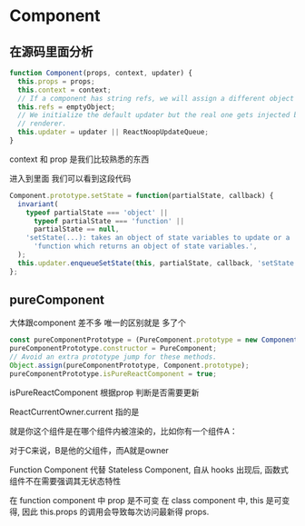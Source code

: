 # Component

## 在源码里面分析

```js
function Component(props, context, updater) {
  this.props = props;
  this.context = context;
  // If a component has string refs, we will assign a different object later.
  this.refs = emptyObject;
  // We initialize the default updater but the real one gets injected by the
  // renderer.
  this.updater = updater || ReactNoopUpdateQueue;
}
```

context 和 prop 是我们比较熟悉的东西

进入到里面 我们可以看到这段代码

```js
Component.prototype.setState = function(partialState, callback) {
  invariant(
    typeof partialState === 'object' ||
      typeof partialState === 'function' ||
      partialState == null,
    'setState(...): takes an object of state variables to update or a ' +
      'function which returns an object of state variables.',
  );
  this.updater.enqueueSetState(this, partialState, callback, 'setState');
};
```

## pureComponent

大体跟component 差不多 唯一的区别就是 多了个

```js
const pureComponentPrototype = (PureComponent.prototype = new ComponentDummy());
pureComponentPrototype.constructor = PureComponent;
// Avoid an extra prototype jump for these methods.
Object.assign(pureComponentPrototype, Component.prototype);
pureComponentPrototype.isPureReactComponent = true;
```

isPureReactComponent 根据prop 判断是否需要更新

ReactCurrentOwner.current 指的是

就是你这个组件是在哪个组件内被渲染的，比如你有一个组件A：

<B><C/></B>

对于C来说，B是他的父组件，而A就是owner


Function Component 代替 Stateless Component, 自从 hooks 出现后, 函数式组件不在需要强调其无状态特性

在 function component 中 prop 是不可变
在 class component 中, this 是可变得, 因此 this.props 的调用会导致每次访问最新得 props.











